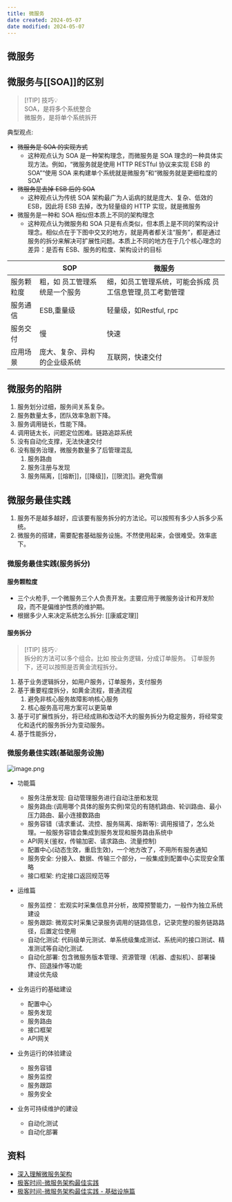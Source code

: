 ```yaml
---
title: 微服务
date created: 2024-05-07
date modified: 2024-05-07
---
```


## 微服务

## 微服务与[[SOA]]的区别

> [!TIP] 技巧💡  
> SOA，是将多个系统整合  
> 微服务，是将单个系统拆开

典型观点:

+ <del>微服务是 SOA 的实现方式</del>
	+ 这种观点认为 SOA 是一种架构理念，而微服务是 SOA 理念的一种具体实现方法。例如，“微服务就是使用 HTTP RESTful 协议来实现 ESB 的 SOA”“使用 SOA 来构建单个系统就是微服务”和“微服务就是更细粒度的 SOA”
+ <del>微服务是去掉 ESB 后的 SOA</del>
	+ 这种观点认为传统 SOA 架构最广为人诟病的就是庞大、复杂、低效的 ESB，因此将 ESB 去掉，改为轻量级的 HTTP 实现，就是微服务
+ 微服务是一种和 SOA 相似但本质上不同的架构理念
	+ 这种观点认为微服务和 SOA 只是有点类似，但本质上是不同的架构设计理念。相似点在于下图中交叉的地方，就是两者都关注“服务”，都是通过服务的拆分来解决可扩展性问题。本质上不同的地方在于几个核心理念的差异：是否有 ESB、服务的粒度、架构设计的目标

|          | SOP             | 微服务                           |
| -------- | --------------- | ----------------------------- |
| 服务颗粒度    | 粗，如 员工管理系统是一个服务 | 细，如员工管理系统，可能会拆成 员工信息管理,员工考勤管理 |
| 服务通信     | ESB,重量级         | 轻量级，如Restful, rpc             |
| 服务交付<br> | 慢               | 快速                            |
| 应用场景     | 庞大、复杂、异构的企业级系统  | 互联网，快速交付                      |

## 微服务的陷阱

1. 服务划分过细，服务间关系复杂。
2. 服务数量太多，团队效率急剧下降。
3. 服务调用链长，性能下降。
4. 调用链太长，问题定位困难。链路追踪系统
5. 没有自动化支撑，无法快速交付
6. 没有服务治理，微服务数量多了后管理混乱
	1. 服务路由
	2. 服务注册与发现
	3. 服务隔离，[[熔断]]，[[降级]]，[[限流]]。避免雪崩

## 微服务最佳实践

1. 服务不是越多越好，应该要有服务拆分的方法论。可以按照有多少人拆多少系统。
2. 微服务的搭建，需要配套基础服务设施。不然使用起来，会很难受。效率底下。

### 微服务最佳实践(服务拆分)

#### 服务颗粒度

+ 三个火枪手, 一个微服务三个人负责开发。主要应用于微服务设计和开发阶段，而不是偏维护性质的维护期。
+ 根据多少人来决定系统怎么拆分: [[康威定理]]

#### 服务拆分

> [!TIP] 技巧💡  
> 拆分的方法可以多个组合。比如 按业务逻辑，分成订单服务。 订单服务下，还可以按照是否黄金流程拆分。

1. 基于业务逻辑拆分，如用户服务，订单服务，支付服务
2. 基于重要程度拆分，如黄金流程，普通流程
	1. 避免非核心服务故障影响核心服务
	2. 核心服务高可用方案可以更简单
3. 基于可扩展性拆分，将已经成熟和改动不大的服务拆分为稳定服务，将经常变化和迭代的服务拆分为变动服务。
4. 基于性能拆分，

### 微服务最佳实践(基础服务设施)

![image.png](http://image.clickear.top/20240507194341.png)

+ 功能篇
	+ 服务注册发现: 自动管理服务进行自动注册和发现
	+ 服务路由:(调用哪个具体的服务实例)常见的有随机路由、轮训路由、最小压力路由、最小连接数路由
	+ 服务容错（请求重试、流控、服务隔离、熔断等): 调用报错了，怎么处理。一般服务容错会集成到服务发现和服务路由系统中
	+ API网关(鉴权，传输加密、请求路由、流量控制)
	+ 配置中心(动态生效，重启生效)，一个地方改了，不用所有服务通知
	 + 服务安全: 分接入、数据、传输三个部分，一般集成到配置中心实现安全策略
	 + 接口框架: 约定接口返回规范等
 + 运维篇
	 + 服务监控： 宏观实时采集信息并分析，故障预警能力，一般作为独立系统建设
	 + 服务跟踪: 微观实时采集记录服务调用的链路信息，记录完整的服务链路路径，后置定位使用
	 + 自动化测试: 代码级单元测试、单系统级集成测试、系统间的接口测试、精准测试等自动化测试.
	 + 自动化部署: 包含微服务版本管理、资源管理（机器、虚拟机）、部署操作、回退操作等功能  
建设优先级

+ 业务运行的基础建设
	+ 配置中心
	+ 服务发现
	+ 服务路由
	+ 接口框架
	+ API网关
+ 业务运行的体验建设
	+ 服务容错
	+ 服务监控
	+ 服务跟踪
	+ 服务安全
+ 业务可持续维护的建设
	+ 自动化测试
	+ 自动化部署  

## 资料

+ [深入理解微服务架构](https://b.geekbang.org/member/course/detail/10944)
+ [极客时间-微服务架构最佳实践](https://b.geekbang.org/member/course/detail/11207)
+ [极客时间-微服务架构最佳实践 - 基础设施篇](https://b.geekbang.org/member/course/detail/11300)
